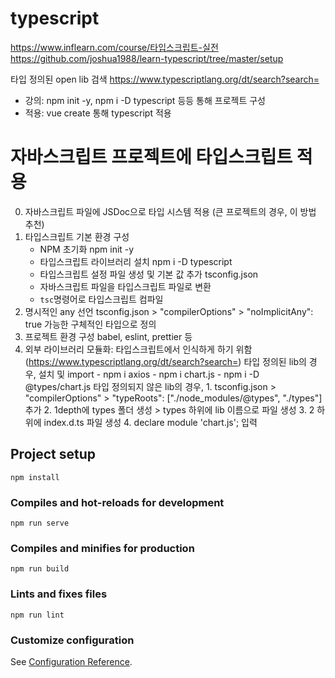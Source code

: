 # typescript
https://www.inflearn.com/course/타입스크립트-실전
https://github.com/joshua1988/learn-typescript/tree/master/setup

타입 정의된 open lib 검색
https://www.typescriptlang.org/dt/search?search=

- 강의: npm init -y, npm i -D typescript 등등 통해 프로젝트 구성
- 적용: vue create 통해 typescript 적용

# 자바스크립트 프로젝트에 타입스크립트 적용

0. 자바스크립트 파일에 JSDoc으로 타입 시스템 적용 (큰 프로젝트의 경우, 이 방법 추천)
1. 타입스크립트 기본 환경 구성
    - NPM 초기화
        npm init -y
    - 타입스크립트 라이브러리 설치
        npm i -D typescript
    - 타입스크립트 설정 파일 생성 및 기본 값 추가
        tsconfig.json
    - 자바스크립트 파일을 타입스크립트 파일로 변환
    - `tsc`명령어로 타입스크립트 컴파일
2. 명시적인 any 선언
    tsconfig.json > "compilerOptions" > "noImplicitAny": true
    가능한 구체적인 타입으로 정의
3. 프로젝트 환경 구성
    babel, eslint, prettier 등
4. 외부 라이브러리 모듈화: 타입스크립트에서 인식하게 하기 위함
    (https://www.typescriptlang.org/dt/search?search=)
    타입 정의된 lib의 경우, 설치 및 import
        - npm i axios
        - npm i chart.js
        - npm i -D @types/chart.js
    타입 정의되지 않은 lib의 경우,
        1. tsconfig.json > "compilerOptions" > "typeRoots": ["./node_modules/@types", "./types"] 추가
        2. 1depth에 types 폴더 생성 > types 하위에 lib 이름으로 파일 생성
        3. 2 하위에 index.d.ts 파일 생성
        4. declare module 'chart.js'; 입력

## Project setup
```
npm install
```

### Compiles and hot-reloads for development
```
npm run serve
```

### Compiles and minifies for production
```
npm run build
```

### Lints and fixes files
```
npm run lint
```

### Customize configuration
See [Configuration Reference](https://cli.vuejs.org/config/).
